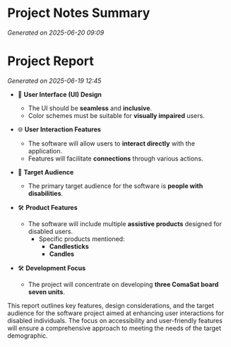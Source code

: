 # Project Notes Summary

*Generated on 2025-06-20 09:09*

# Project Report

*Generated on 2025-06-19 12:45*

- 🎨 **User Interface (UI) Design**
  - The UI should be **seamless** and **inclusive**.
  - Color schemes must be suitable for **visually impaired** users.

- 🌐 **User Interaction Features**
  - The software will allow users to **interact directly** with the application.
  - Features will facilitate **connections** through various actions.

- 👥 **Target Audience**
  - The primary target audience for the software is **people with disabilities**.

- 🛠️ **Product Features**
  - The software will include multiple **assistive products** designed for disabled users.
    - Specific products mentioned:
      - **Candlesticks**
      - **Candles**
  
- 🛠️ **Development Focus**
  - The project will concentrate on developing **three ComaSat board seven units**.

This report outlines key features, design considerations, and the target audience for the software project aimed at enhancing user interactions for disabled individuals. The focus on accessibility and user-friendly features will ensure a comprehensive approach to meeting the needs of the target demographic.